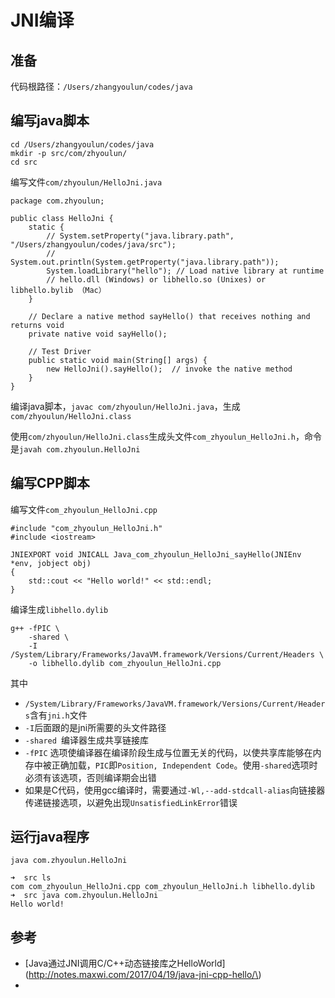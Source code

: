# JNI编译

## 准备

代码根路径：`/Users/zhangyoulun/codes/java`

## 编写java脚本

```
cd /Users/zhangyoulun/codes/java
mkdir -p src/com/zhyoulun/
cd src
```

编写文件`com/zhyoulun/HelloJni.java`

```
package com.zhyoulun;

public class HelloJni {
    static {
        // System.setProperty("java.library.path", "/Users/zhangyoulun/codes/java/src");
        // System.out.println(System.getProperty("java.library.path"));
        System.loadLibrary("hello"); // Load native library at runtime
        // hello.dll (Windows) or libhello.so (Unixes) or libhello.bylib （Mac）
    }

    // Declare a native method sayHello() that receives nothing and returns void
    private native void sayHello();

    // Test Driver
    public static void main(String[] args) {
        new HelloJni().sayHello();  // invoke the native method
    }
}
```

编译java脚本，`javac com/zhyoulun/HelloJni.java`，生成`com/zhyoulun/HelloJni.class`

使用`com/zhyoulun/HelloJni.class`生成头文件`com_zhyoulun_HelloJni.h`，命令是`javah com.zhyoulun.HelloJni`

## 编写CPP脚本

编写文件`com_zhyoulun_HelloJni.cpp`

```
#include "com_zhyoulun_HelloJni.h"
#include <iostream>

JNIEXPORT void JNICALL Java_com_zhyoulun_HelloJni_sayHello(JNIEnv *env, jobject obj)
{
    std::cout << "Hello world!" << std::endl;
}
```

编译生成`libhello.dylib`

```
g++ -fPIC \
    -shared \
    -I /System/Library/Frameworks/JavaVM.framework/Versions/Current/Headers \
    -o libhello.dylib com_zhyoulun_HelloJni.cpp
```

其中

* `/System/Library/Frameworks/JavaVM.framework/Versions/Current/Headers`含有`jni.h`文件
* `-I`后面跟的是jni所需要的头文件路径
* `-shared `编译器生成共享链接库
* `-fPIC` 选项使编译器在编译阶段生成与位置无关的代码，以使共享库能够在内存中被正确加载，`PIC`即`Position, Independent Code`。使用`-shared`选项时必须有该选项，否则编译期会出错
* 如果是C代码，使用gcc编译时，需要通过`-Wl,--add-stdcall-alias`向链接器传递链接选项，以避免出现`UnsatisfiedLinkError`错误

## 运行java程序

`java com.zhyoulun.HelloJni`

```
➜  src ls
com com_zhyoulun_HelloJni.cpp com_zhyoulun_HelloJni.h libhello.dylib
➜  src java com.zhyoulun.HelloJni
Hello world!
```

## 参考

* \[Java通过JNI调用C/C++动态链接库之HelloWorld\]\(http://notes.maxwi.com/2017/04/19/java-jni-cpp-hello/\)
* 


